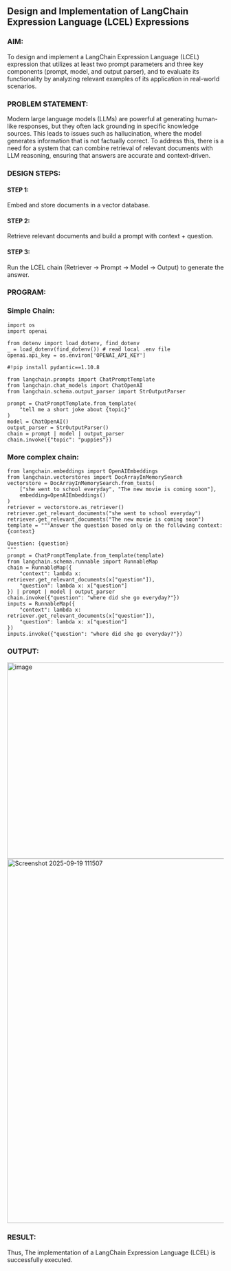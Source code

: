 ## Design and Implementation of LangChain Expression Language (LCEL) Expressions

### AIM:
To design and implement a LangChain Expression Language (LCEL) expression that utilizes at least two prompt parameters and three key components (prompt, model, and output parser), and to evaluate its functionality by analyzing relevant examples of its application in real-world scenarios.

### PROBLEM STATEMENT:
Modern large language models (LLMs) are powerful at generating human-like responses, but they often lack grounding in specific knowledge sources. This leads to issues such as hallucination, where the model generates information that is not factually correct. To address this, there is a need for a system that can combine retrieval of relevant documents with LLM reasoning, ensuring that answers are accurate and context-driven.

### DESIGN STEPS:

#### STEP 1:
Embed and store documents in a vector database.
#### STEP 2:
Retrieve relevant documents and build a prompt with context + question.
#### STEP 3:
Run the LCEL chain (Retriever → Prompt → Model → Output) to generate the answer.
### PROGRAM:
### Simple Chain:
```
import os
import openai

from dotenv import load_dotenv, find_dotenv
_ = load_dotenv(find_dotenv()) # read local .env file
openai.api_key = os.environ['OPENAI_API_KEY']

#!pip install pydantic==1.10.8

from langchain.prompts import ChatPromptTemplate
from langchain.chat_models import ChatOpenAI
from langchain.schema.output_parser import StrOutputParser

prompt = ChatPromptTemplate.from_template(
    "tell me a short joke about {topic}"
)
model = ChatOpenAI()
output_parser = StrOutputParser()
chain = prompt | model | output_parser
chain.invoke({"topic": "puppies"})
```

### More complex chain:
```
from langchain.embeddings import OpenAIEmbeddings
from langchain.vectorstores import DocArrayInMemorySearch
vectorstore = DocArrayInMemorySearch.from_texts(
    ["she went to school everyday", "The new movie is coming soon"],
    embedding=OpenAIEmbeddings()
)
retriever = vectorstore.as_retriever()
retriever.get_relevant_documents("she went to school everyday")
retriever.get_relevant_documents("The new movie is coming soon")
template = """Answer the question based only on the following context:
{context}

Question: {question}
"""
prompt = ChatPromptTemplate.from_template(template)
from langchain.schema.runnable import RunnableMap
chain = RunnableMap({
    "context": lambda x: retriever.get_relevant_documents(x["question"]),
    "question": lambda x: x["question"]
}) | prompt | model | output_parser
chain.invoke({"question": "where did she go everyday?"})
inputs = RunnableMap({
    "context": lambda x: retriever.get_relevant_documents(x["question"]),
    "question": lambda x: x["question"]
})
inputs.invoke({"question": "where did she go everyday?"})
```

### OUTPUT:
<img width="831" height="456" alt="image" src="https://github.com/user-attachments/assets/9d7760a7-38ad-4adc-9b11-03d2f0d5f0ce" />

<img width="1016" height="846" alt="Screenshot 2025-09-19 111507" src="https://github.com/user-attachments/assets/8b60f14a-7fce-441e-9017-faaa44fe76ad" />

### RESULT:
Thus, The implementation of a LangChain Expression Language (LCEL) is successfully executed.

